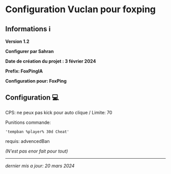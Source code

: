 # Configuration Vuclan pour foxping


## Informations ℹ️

**Version 1.2**

**Configurer par Sahran**

**Date de création du projet : 3 février 2024**

**Prefix: FoxPingIA**


**Configuration pour: FoxPing**


## Configuration 💻
CPS: ne peux pas kick pour auto clique / Limite: 70

Punitions commande:    

    'tempban %player% 30d Cheat'
         
requis: advencedBan

_(N'est pas enor fait pour tout)_
______

_dernier mis a jour: 20 mars 2024_
